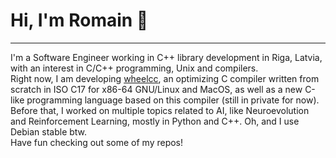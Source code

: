 # Hi, I'm Romain :fish_cake:

****

I'm a Software Engineer working in C++ library development in Riga, Latvia, with an interest in C/C++ programming, Unix and compilers.  
Right now, I am developing [wheelcc](https://github.com/romainducrocq/wheelcc), an optimizing C compiler written from scratch in ISO C17 for x86-64 GNU/Linux and MacOS, as well as a new C-like programming language based on this compiler (still in private for now). Before that, I worked on multiple topics related to AI, like Neuroevolution and Reinforcement Learning, mostly in Python and C++. Oh, and I use Debian stable btw.  
Have fun checking out some of my repos!
